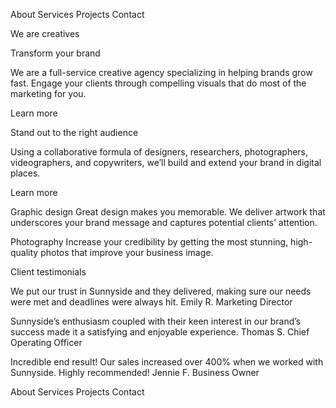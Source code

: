 About
  Services
  Projects
  Contact 

  We are creatives

  Transform your brand

  We are a full-service creative agency specializing in helping brands grow fast. 
  Engage your clients through compelling visuals that do most of the marketing for you.

  Learn more

  Stand out to the right audience

  Using a collaborative formula of designers, researchers, photographers, videographers, and copywriters, we’ll build and extend your brand in digital places. 

  Learn more

  Graphic design
  Great design makes you memorable. We deliver artwork that underscores your brand message and captures potential clients’ attention.

  Photography
  Increase your credibility by getting the most stunning, high-quality photos that improve your business image.

  Client testimonials

  We put our trust in Sunnyside and they delivered, making sure our needs were met and deadlines were always hit.
  Emily R.
  Marketing Director

  Sunnyside’s enthusiasm coupled with their keen interest in our brand’s success made it a satisfying and enjoyable experience.
  Thomas S.
  Chief Operating Officer

  Incredible end result! Our sales increased over 400% when we worked with Sunnyside. Highly recommended!
  Jennie F.
  Business Owner

  About
  Services
  Projects
  Contact